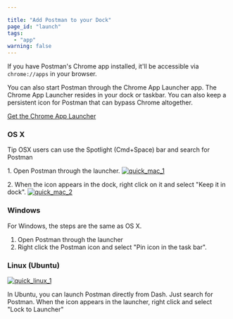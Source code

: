 ```yaml
---

title: "Add Postman to your Dock"
page_id: "launch"
tags: 
  - "app"
warning: false
---
```


If you have Postman's Chrome app installed, it'll be accessible via `chrome://apps` in your browser.

You can also start Postman through the Chrome App Launcher app. The Chrome App Launcher resides in your dock or taskbar.
You can also keep a persistent icon for Postman that can bypass Chrome altogether.

[Get the Chrome App Launcher][0]

### OS X

Tip OSX users can use the Spotlight (Cmd+Space) bar and search for Postman

1\. Open Postman through the launcher.
[![quick_mac_1](http://blog.getpostman.com/wp-content/uploads/2014/01/quick_mac_1.png)][1]

2\. When the icon appears in the dock, right click on it and select "Keep it in dock".
[![quick_mac_2](http://blog.getpostman.com/wp-content/uploads/2014/01/quick_mac_2.png)][2]

### Windows

For Windows, the steps are the same as OS X.

1. Open Postman through the launcher
2. Right click the Postman icon and select "Pin icon in the task bar".

### Linux (Ubuntu)
[![quick_linux_1](http://blog.getpostman.com/wp-content/uploads/2014/01/quick_linux_1-1024x666.png)][3]

In Ubuntu, you can launch Postman directly from Dash. Just search for Postman. When the icon appears in the launcher, right click and select "Lock to Launcher"


[0]: https://chrome.google.com/webstore/launcher
[1]: http://blog.getpostman.com/wp-content/uploads/2014/01/quick_mac_1.png
[2]: http://blog.getpostman.com/wp-content/uploads/2014/01/quick_mac_2.png
[3]: http://blog.getpostman.com/wp-content/uploads/2014/01/quick_linux_1.png
